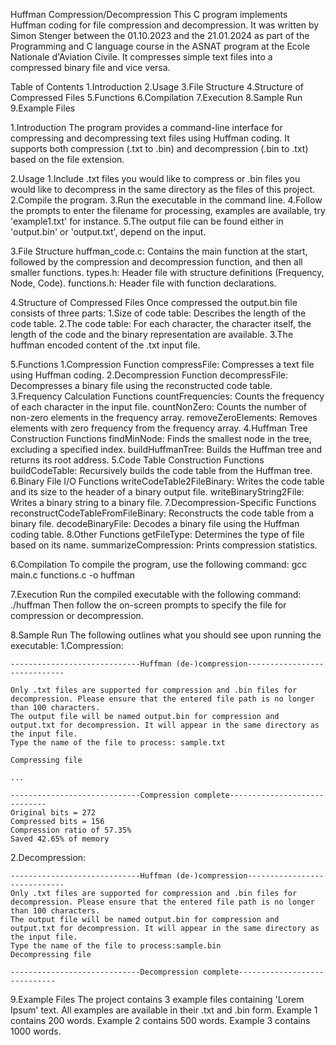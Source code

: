 Huffman Compression/Decompression
This C program implements Huffman coding for file compression and decompression. It was written by Simon Stenger between the 01.10.2023 and the 21.01.2024 as part of the Programming and C language course in the ASNAT program at the Ecole Nationale d'Aviation Civile.
It compresses simple text files into a compressed binary file and vice versa.

Table of Contents
1.Introduction
2.Usage
3.File Structure
4.Structure of Compressed Files
5.Functions
6.Compilation
7.Execution
8.Sample Run
9.Example Files

1.Introduction
The program provides a command-line interface for compressing and decompressing text files using Huffman coding. It supports both compression (.txt to .bin) and decompression (.bin to .txt) based on the file extension.

2.Usage
  1.Include .txt files you would like to compress or .bin files you would like to decompress in the same directory as the files of this project.
  2.Compile the program.
  3.Run the executable in the command line.
  4.Follow the prompts to enter the filename for processing, examples are available, try 'example1.txt' for instance.
  5.The output file can be found either in 'output.bin' or 'output.txt', depend on the input.
  
3.File Structure
  huffman_code.c: Contains the main function at the start, followed by the compression and decompression function, and then all smaller functions.
  types.h: Header file with structure definitions (Frequency, Node, Code).
  functions.h: Header file with function declarations.

4.Structure of Compressed Files
  Once compressed the output.bin file consists of three parts:
    1.Size of code table: Describes the length of the code table.
    2.The code table: For each character, the character itself, the length of the code and the binary representation are available.
    3.The huffman encoded content of the .txt input file.

5.Functions
  1.Compression Function
    compressFile: Compresses a text file using Huffman coding.
  2.Decompression Function
    decompressFile: Decompresses a binary file using the reconstructed code table.
  3.Frequency Calculation Functions
    countFrequencies: Counts the frequency of each character in the input file.
    countNonZero: Counts the number of non-zero elements in the frequency array.
    removeZeroElements: Removes elements with zero frequency from the frequency array.
  4.Huffman Tree Construction Functions
    findMinNode: Finds the smallest node in the tree, excluding a specified index.
    buildHuffmanTree: Builds the Huffman tree and returns its root address.
  5.Code Table Construction Functions
    buildCodeTable: Recursively builds the code table from the Huffman tree.
  6.Binary File I/O Functions
    writeCodeTable2FileBinary: Writes the code table and its size to the header of a binary output file.
    writeBinaryString2File: Writes a binary string to a binary file.
  7.Decompression-Specific Functions
    reconstructCodeTableFromFileBinary: Reconstructs the code table from a binary file.
    decodeBinaryFile: Decodes a binary file using the Huffman coding table.
  8.Other Functions
    getFileType: Determines the type of file based on its name.
    summarizeCompression: Prints compression statistics.
    
6.Compilation
  To compile the program, use the following command:
  gcc main.c functions.c -o huffman

7.Execution
  Run the compiled executable with the following command:
  ./huffman
  Then follow the on-screen prompts to specify the file for compression or decompression.

8.Sample Run
  The following outlines what you should see upon running the executable:
  1.Compression:
  
    -----------------------------Huffman (de-)compression-----------------------------
    
    Only .txt files are supported for compression and .bin files for decompression. Please ensure that the entered file path is no longer than 100 characters.
    The output file will be named output.bin for compression and output.txt for decompression. It will appear in the same directory as the input file.
    Type the name of the file to process: sample.txt
    
    Compressing file
    
    ...
    
    -----------------------------Compression complete-----------------------------
    Original bits = 272
    Compressed bits = 156
    Compression ratio of 57.35%
    Saved 42.65% of memory
    
  2.Decompression:
  
    -----------------------------Huffman (de-)compression-----------------------------
    Only .txt files are supported for compression and .bin files for decompression. Please ensure that the entered file path is no longer than 100 characters.
    The output file will be named output.bin for compression and output.txt for decompression. It will appear in the same directory as the input file.
    Type the name of the file to process:sample.bin
    Decompressing file
    
    -----------------------------Decompression complete-----------------------------

9.Example Files
  The project contains 3 example files containing 'Lorem Ipsum' text. All examples are available in their .txt and .bin form.
  Example 1 contains 200 words.
  Example 2 contains 500 words.
  Example 3 contains 1000 words.